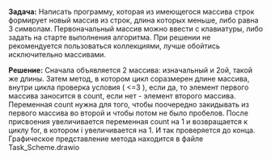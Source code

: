 **Задача:**
Написать программу, которая из имеющегося массива строк формирует новый массив из строк, длина которых меньше, либо равна 3 символам. Первоначальный массив можно ввести с клавиатуры, либо задать на старте выполнения алгоритма. При решении не рекомендуется пользоваться коллекциями, лучше обойтись исключительно массивами.

**Решение:**
Сначала объявляется 2 массива: изначальный и 2ой, такой же длины. Затем метод, в котором цикл соразмерен длине массива, внутри цикла проверка условия ( <=3 ), если да, то элемент первого массива заносится в count, если нет -  элемент второго массива. Переменная count нужна для того, чтобы поочередно закидывать из первого массива во второй и чтобы потом не было пробелов. После присвоения увеличивается переменная count на 1 и возвращается к циклу for, в котором i увеличивается на 1. И так проверяется до конца.
Графическое представление метода находится в файле Task_Scheme.drawio